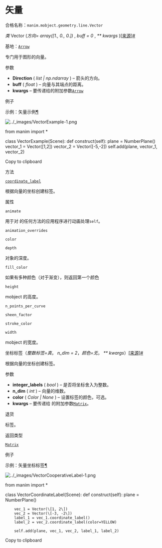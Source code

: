 # 矢量

合格名称：`manim.mobject.geometry.line.Vector`

_类_ Vector (_方向= array(\[1., 0., 0.\])_ , _buff = 0_ , _\*\* kwargs_ )[\[来源\]](../_modules/manim/mobject/geometry/line.html#Vector)[#](#manim.mobject.geometry.line.Vector "此定义的固定链接")

基地：[`Arrow`](manim.mobject.geometry.line.Arrow.html#manim.mobject.geometry.line.Arrow "manim.mobject.geometry.line.Arrow")

专门用于图形的向量。

参数

- **Direction** ( _list_ _|_ _np.ndarray_ ) – 箭头的方向。
- **buff** ( _float_ ) – 向量与其端点的距离。
- **kwargs** – 要传递给的附加参数[`Arrow`](manim.mobject.geometry.line.Arrow.html#manim.mobject.geometry.line.Arrow "manim.mobject.geometry.line.Arrow")

例子

示例：矢量示例[¶](#vectorexample)

![../_images/VectorExample-1.png](../_images/VectorExample-1.png)

from manim import \*

class VectorExample(Scene):
def construct(self):
plane = NumberPlane()
vector_1 = Vector(\[1,2\])
vector_2 = Vector(\[-5,-2\])
self.add(plane, vector_1, vector_2)

Copy to clipboard

方法

[`coordinate_label`](#manim.mobject.geometry.line.Vector.coordinate_label "manim.mobject.geometry.line.Vector.coordinate_label")

根据向量的坐标创建标签。

属性

`animate`

用于对 的任何方法的应用程序进行动画处理`self`。

`animation_overrides`

`color`

`depth`

对象的深度。

`fill_color`

如果有多种颜色（对于渐变），则返回第一个颜色

`height`

mobject 的高度。

`n_points_per_curve`

`sheen_factor`

`stroke_color`

`width`

mobject 的宽度。

坐标标签（_整数标签=真_， _n_dim = 2_，_颜色=无_， _\*\* kwargs_）[\[来源\]](../_modules/manim/mobject/geometry/line.html#Vector.coordinate_label)[#](#manim.mobject.geometry.line.Vector.coordinate_label "此定义的固定链接")

根据向量的坐标创建标签。

参数

- **integer_labels** ( _bool_ ) – 是否将坐标舍入为整数。
- **n_dim** ( _int_ ) – 向量的维数。
- **color** ( _Color_ _|_ _None_ ) – 设置标签的颜色，可选。
- **kwargs** – 要传递给 的附加参数[`Matrix`](manim.mobject.matrix.Matrix.html#manim.mobject.matrix.Matrix "manim.mobject.matrix.Matrix")。

退货

标签。

返回类型

[`Matrix`](manim.mobject.matrix.Matrix.html#manim.mobject.matrix.Matrix "manim.mobject.matrix.Matrix")

例子

示例：矢量坐标标签[¶](#vectorcoordinatelabel)

![../_images/VectorCooperativeLabel-1.png](../_images/VectorCoordinateLabel-1.png)

from manim import \*

class VectorCoordinateLabel(Scene):
def construct(self):
plane = NumberPlane()

        vec_1 = Vector(\[1, 2\])
        vec_2 = Vector(\[-3, -2\])
        label_1 = vec_1.coordinate_label()
        label_2 = vec_2.coordinate_label(color=YELLOW)

        self.add(plane, vec_1, vec_2, label_1, label_2)

Copy to clipboard
